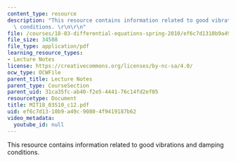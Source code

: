 ```yaml
---
content_type: resource
description: "This resource contains information related to good vibrations and damping\
  \ conditions. \r\n\r\n"
file: /courses/18-03-differential-equations-spring-2010/ef6c7d1310b9a49c90804f9419187b62_MIT18_03S10_c12.pdf
file_size: 34508
file_type: application/pdf
learning_resource_types:
- Lecture Notes
license: https://creativecommons.org/licenses/by-nc-sa/4.0/
ocw_type: OCWFile
parent_title: Lecture Notes
parent_type: CourseSection
parent_uid: 31ca35fc-ab40-f2e5-4441-76c14fd2ef05
resourcetype: Document
title: MIT18_03S10_c12.pdf
uid: ef6c7d13-10b9-a49c-9080-4f9419187b62
video_metadata:
  youtube_id: null
---
```

This resource contains information related to good vibrations and damping conditions. 

